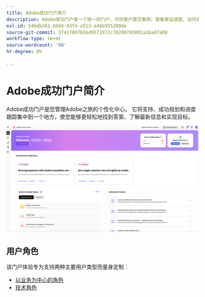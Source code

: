 ```yaml
---
title: Adobe成功门户简介
description: Adobe成功门户是一个统一的门户，可供客户提交案例、查看票证进度、访问支持和规划工具。
exl-id: 546db101-b9d4-43f4-a513-a46b955280de
source-git-commit: 37437897b5bd9572972c70280793891a1bad7a08
workflow-type: tm+mt
source-wordcount: '88'
ht-degree: 0%

---
```


# Adobe成功门户简介

Adobe成功门户是您管理Adobe之旅的个性化中心。 它将支持、成功规划和进度跟踪集中到一个地方，使您能够更轻松地找到答案、了解最新信息和实现目标。

![adobe-success-portal-homepage](/help/adobe-success-portal/assets/overview-and-business-persona-overview.png)

## 用户角色

该门户体验专为支持两种主要用户类型而量身定制：

* [以业务为中心的角色](/help/adobe-success-portal/business-persona/key-functionalities-for-business-persona.md)
* [技术角色](/help/adobe-success-portal/technical-persona/key-functionalities-for-technical-persona.md)
